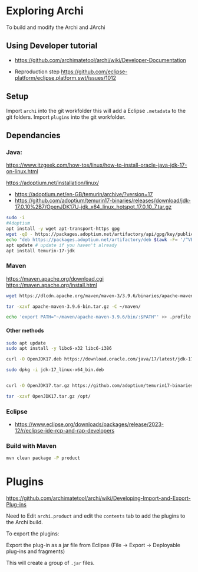 # Exploring Archi

To build and modify the Archi and JArchi

## Using Developer tutorial

* https://github.com/archimatetool/archi/wiki/Developer-Documentation

* Reproduction step https://github.com/eclipse-platform/eclipse.platform.swt/issues/1012

## Setup

Import `archi` into the git workfolder this will add a Eclipse `.metadata` to the git folders.
Import `plugins` into the git workfolder.                        

## Dependancies

### Java:

https://www.itzgeek.com/how-tos/linux/how-to-install-oracle-java-jdk-17-on-linux.html

https://adoptium.net/installation/linux/

* https://adoptium.net/en-GB/temurin/archive/?version=17
* https://github.com/adoptium/temurin17-binaries/releases/download/jdk-17.0.10%2B7/OpenJDK17U-jdk_x64_linux_hotspot_17.0.10_7.tar.gz


```bash
sudo -i
#Adoptium
apt install -y wget apt-transport-https gpg
wget -qO - https://packages.adoptium.net/artifactory/api/gpg/key/public | gpg --dearmor | tee /etc/apt/trusted.gpg.d/adoptium.gpg > /dev/null
echo "deb https://packages.adoptium.net/artifactory/deb $(awk -F= '/^VERSION_CODENAME/{print$2}' /etc/os-release) main" | tee /etc/apt/sources.list.d/adoptium.list
apt update # update if you haven't already
apt install temurin-17-jdk
```

### Maven

https://maven.apache.org/download.cgi
https://maven.apache.org/install.html

```bash
wget https://dlcdn.apache.org/maven/maven-3/3.9.6/binaries/apache-maven-3.9.6-bin.tar.gz

tar -xzvf apache-maven-3.9.6-bin.tar.gz -C ~/maven/

echo 'export PATH="~/maven/apache-maven-3.9.6/bin/:$PATH"' >> .profile
```

#### Other methods

```bash
sudo apt update
sudo apt install -y libc6-x32 libc6-i386

curl -O OpenJDK17.deb https://download.oracle.com/java/17/latest/jdk-17_linux-x64_bin.deb

sudo dpkg -i jdk-17_linux-x64_bin.deb


curl -O OpenJDK17.tar.gz https://github.com/adoptium/temurin17-binaries/releases/download/jdk-17.0.10%2B7/OpenJDK17U-jdk_x64_linux_hotspot_17.0.10_7.tar.gz

tar -xzvf OpenJDK17.tar.gz /opt/
```


### Eclipse

* https://www.eclipse.org/downloads/packages/release/2023-12/r/eclipse-ide-rcp-and-rap-developers

### Build with Maven

```bash
mvn clean package -P product
```

# Plugins

https://github.com/archimatetool/archi/wiki/Developing-Import-and-Export-Plug-ins

Need to Edit `archi.product` and edit the `contents` tab to add the plugins to the Archi build.

To export the plugins:

Export the plug-in as a jar file from Eclipse (File -> Export -> Deployable plug-ins and fragments)

This will create a group of `.jar` files.

